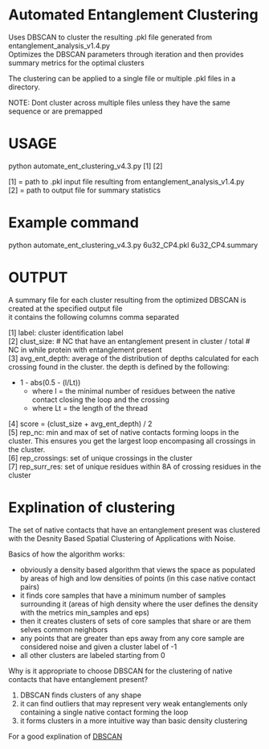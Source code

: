 # Automated Entanglement Clustering  

Uses DBSCAN to cluster the resulting .pkl file generated from entanglement_analysis_v1.4.py   
Optimizes the DBSCAN parameters through iteration and then provides summary metrics for the optimal clusters  

The clustering can be applied to a single file or multiple .pkl files in a directory.  

NOTE: Dont cluster across multiple files unless they have the same sequence or are premapped  

# USAGE  

python automate_ent_clustering_v4.3.py [1] [2]  

[1] = path to .pkl input file resulting from entanglement_analysis_v1.4.py  
[2] = path to output file for summary statistics  

# Example command  

python automate_ent_clustering_v4.3.py 6u32_CP4.pkl 6u32_CP4.summary  

# OUTPUT

A summary file for each cluster resulting from the optimized DBSCAN is created at the specified output file  
it contains the following columns comma separated  

[1] label: cluster identification label  
[2] clust_size: # NC that have an entanglement present in cluster / total # NC in while protein with entanglement present  
[3] avg_ent_depth: average of the distribution of depths calculated for each crossing found in the cluster. the depth is defined by the following:  
- 1 - abs(0.5 - (l/Lt))  
    - where l = the minimal number of residues between the native contact closing the loop and the crossing  
    - where Lt = the length of the thread  

[4] score = (clust_size + avg_ent_depth) / 2  
[5] rep_nc: min and max of set of native contacts forming loops in the cluster. This ensures you get the largest loop encompasing all crossings in the cluster.    
[6] rep_crossings: set of unique crossings in the cluster  
[7] rep_surr_res: set of unique residues within 8A of crossing residues in the cluster  


# Explination of clustering  

The set of native contacts that have an entanglement present was clustered with the Desnity Based Spatial Clustering of Applications with Noise.  

Basics of how the algorithm works:  
- obviously a density based algorithm that views the space as populated by areas of high and low densities of points (in this case native contact pairs)  
- it finds core samples that have a minimum  number of samples surrounding it (areas of high density where the user defines the density with the metrics min_samples and eps)  
- then it creates clusters of sets of core samples that share or are them selves common neighbors  
- any points that are greater than eps away from any core sample are considered noise and given a cluster label of -1  
- all other clusters are labeled starting from 0  

Why is it appropriate to choose DBSCAN for the clustering of native contacts that have entanglement present?  
1. DBSCAN finds clusters of any shape   
2. it can find outliers that may represent very weak entanglements only containing a single native contact forming the loop  
3. it forms clusters in a more intuitive way than basic density clustering  

For a good explination of [DBSCAN](https://scikit-learn.org/stable/modules/clustering.html#dbscan)  
